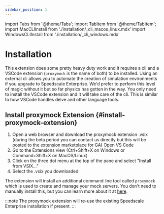 ```yaml
---
sidebar_position: 1
---
```

import Tabs from '@theme/Tabs';
import TabItem from '@theme/TabItem';
import MacCLIInstall from './installation/\_cli_macos_linux.mdx'
import WindowsCLIInstall from './installation/\_cli_windows.mdx'

# Installation

This extension does some pretty heavy duty work and it requires a cli and a VSCode extension (`proxymock` is the name of both) to be installed. Using an external cli allows you to automate the creation of simulation environments if you upgrade to Speedscale Enterprise. We'd prefer to perform this level of magic without it but so far physics has gotten in the way. You only need to install the VSCode extension and it will take care of the cli. This is similar to how VSCode handles delve and other language tools.

## Install proxymock Extension {#install-proxymock-extension}

1. Open a web browser and download the proxymock extension .vsix (during the beta period you can contact us directly but this will be posted to the extension marketplace for GA)
Open VS Code
2. Go to the Extensions view (Ctrl+Shift+X on Windows or Command+Shift+X on MacOS/Linux)
3. Click on the three dot menu at the top of the pane and select "Install from VSIX..."
4. Select the .vsix you downloaded

The extension will install an additional command line tool called `proxymock` which is used to create and manage your mock servers. You don't need to manually install this, but you can learn more about it at [here](../../setup/install/cli.md).

:::note
The proxymock extension will re-use the existing Speedscale Enterprise installation if present.
:::
